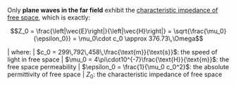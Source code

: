 Only **plane waves in the far field** exhibit the [characteristic impedance of free space](https://en.wikipedia.org/wiki/Impedance_of_free_space), which is exactly:

$$Z_0 = \frac{\left|\vec{E}\right|}{\left|\vec{H}\right|} = \sqrt{\frac{\mu_0}{\epsilon_0}} = \mu_0\cdot c_0 \approx 376.73\,\Omega$$

| where:
| $c_0 = 299\,792\,458\,\frac{\text{m}}{\text{s}}$: the speed of light in free space
| $\mu_0 = 4\pi\cdot10^{-7}\frac{\text{H}}{\text{m}}$: the free space permeability
| $\epsilon_0 = \frac{1}{\mu_0 c_0^2}$: the absolute permittivity of free space
| $Z_0$: the characteristic impedance of free space
